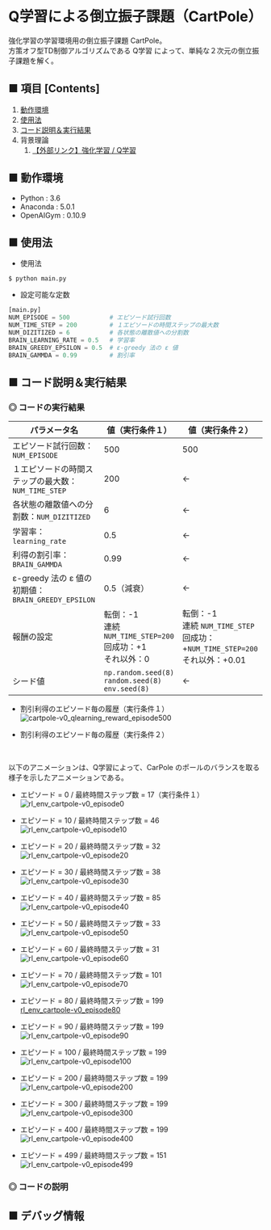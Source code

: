 # Q学習による倒立振子課題（CartPole）
強化学習の学習環境用の倒立振子課題 CartPole。<br>
方策オフ型TD制御アルゴリズムである Q学習 によって、単純な２次元の倒立振子課題を解く。<br>

## ■ 項目 [Contents]
1. [動作環境](#動作環境)
1. [使用法](#使用法)
1. [コード説明＆実行結果](#コード説明＆実行結果)
1. 背景理論
    1. [【外部リンク】強化学習 / Q学習](http://yagami12.hatenablog.com/entry/2019/02/22/210608#Q%E5%AD%A6%E7%BF%92)


## ■ 動作環境

- Python : 3.6
- Anaconda : 5.0.1
- OpenAIGym : 0.10.9

## ■ 使用法

- 使用法
```
$ python main.py
```

- 設定可能な定数
```python
[main.py]
NUM_EPISODE = 500           # エピソード試行回数
NUM_TIME_STEP = 200         # １エピソードの時間ステップの最大数
NUM_DIZITIZED = 6           # 各状態の離散値への分割数
BRAIN_LEARNING_RATE = 0.5   # 学習率
BRAIN_GREEDY_EPSILON = 0.5  # ε-greedy 法の ε 値
BRAIN_GAMMDA = 0.99         # 割引率
```

<a id="コード説明＆実行結果"></a>

## ■ コード説明＆実行結果

### ◎ コードの実行結果

|パラメータ名|値（実行条件１）|値（実行条件２）|
|---|---|---|
|エピソード試行回数：`NUM_EPISODE`|500|500|
|１エピソードの時間ステップの最大数：`NUM_TIME_STEP`|200|←|
|各状態の離散値への分割数：`NUM_DIZITIZED`|6|←|
|学習率：`learning_rate`|0.5|←|
|利得の割引率：`BRAIN_GAMMDA`|0.99|←|
|ε-greedy 法の ε 値の初期値：`BRAIN_GREEDY_EPSILON`|0.5（減衰）|←|
|報酬の設定|転倒：-1<br>連続 `NUM_TIME_STEP=200`回成功：+1<br>それ以外：0|転倒：-1<br>連続 `NUM_TIME_STEP`回成功：+`NUM_TIME_STEP=200`<br>それ以外：+0.01|
|シード値|`np.random.seed(8)`<br>`random.seed(8)`<br>`env.seed(8)`|←|

- 割引利得のエピソード毎の履歴（実行条件１）<br>
![cartpole-v0_qlearning_reward_episode500](https://user-images.githubusercontent.com/25688193/53066078-990d1b80-3511-11e9-974d-eb456fa16dfc.png)<br>

- 割引利得のエピソード毎の履歴（実行条件２）<br>
<!--
![cartpole-v0_qlearning_reward_episode500](https://user-images.githubusercontent.com/25688193/52897160-a7f38580-3214-11e9-8db5-c1ba4f53dccb.png)<br>
-->

<br>


以下のアニメーションは、Q学習によって、CarPole のポールのバランスを取る様子を示したアニメーションである。<br>
<!--
エピソードの経過と共に、うまくバランスが取れるようになっており、うまく学習できていることがわかる。<br>
-->

- エピソード = 0 / 最終時間ステップ数 = 17（実行条件１）<br>
![rl_env_cartpole-v0_episode0](https://user-images.githubusercontent.com/25688193/53065974-3e73bf80-3511-11e9-9465-c85ffc499bc4.gif)<br>

- エピソード = 10 / 最終時間ステップ数 = 46<br>
![rl_env_cartpole-v0_episode10](https://user-images.githubusercontent.com/25688193/53066173-fa34ef00-3511-11e9-94de-328636364d58.gif)<br>

- エピソード = 20 / 最終時間ステップ数 = 32<br>
![rl_env_cartpole-v0_episode20](https://user-images.githubusercontent.com/25688193/53066174-facd8580-3511-11e9-9f17-603435deda05.gif)<br>

- エピソード = 30 / 最終時間ステップ数 = 38<br>
![rl_env_cartpole-v0_episode30](https://user-images.githubusercontent.com/25688193/53066175-facd8580-3511-11e9-9568-5bd357c04f1f.gif)<br>

- エピソード = 40 / 最終時間ステップ数 = 85<br>
![rl_env_cartpole-v0_episode40](https://user-images.githubusercontent.com/25688193/53066177-facd8580-3511-11e9-82a7-dceeb57262ce.gif)<br>

- エピソード = 50 / 最終時間ステップ数 = 33<br>
![rl_env_cartpole-v0_episode50](https://user-images.githubusercontent.com/25688193/53066178-fb661c00-3511-11e9-95d2-bded651f8b98.gif)<br>

- エピソード = 60 / 最終時間ステップ数 = 31<br>
![rl_env_cartpole-v0_episode60](https://user-images.githubusercontent.com/25688193/53066318-92cb6f00-3512-11e9-938e-9dcb55156b9f.gif)<br>

- エピソード = 70 / 最終時間ステップ数 = 101<br>
![rl_env_cartpole-v0_episode70](https://user-images.githubusercontent.com/25688193/53066242-3700e600-3512-11e9-99e4-f6d5a6aca805.gif)<br>

- エピソード = 80 / 最終時間ステップ数 = 199<br>
[rl_env_cartpole-v0_episode80](https://user-images.githubusercontent.com/25688193/53066243-3700e600-3512-11e9-9233-257106b8cc2e.gif)<br>

- エピソード = 90 / 最終時間ステップ数 = 199<br>
![rl_env_cartpole-v0_episode90](https://user-images.githubusercontent.com/25688193/53066319-93fc9c00-3512-11e9-940b-154d2f1fb1d2.gif)<br>

- エピソード = 100 / 最終時間ステップ数 = 199<br>
![rl_env_cartpole-v0_episode100](https://user-images.githubusercontent.com/25688193/53065975-3e73bf80-3511-11e9-9f49-9407e3f03394.gif)<br>

- エピソード = 200 / 最終時間ステップ数 = 199<br>
![rl_env_cartpole-v0_episode200](https://user-images.githubusercontent.com/25688193/53065976-3f0c5600-3511-11e9-9215-ee28da66bf47.gif)<br>

- エピソード = 300 / 最終時間ステップ数 = 199<br>
![rl_env_cartpole-v0_episode300](https://user-images.githubusercontent.com/25688193/53065978-3f0c5600-3511-11e9-8ac6-4bfa277caf5b.gif)<br>

- エピソード = 400 / 最終時間ステップ数 = 199<br>
![rl_env_cartpole-v0_episode400](https://user-images.githubusercontent.com/25688193/53066050-80046a80-3511-11e9-8377-2cb7fefb16c6.gif)<br>

- エピソード = 499 / 最終時間ステップ数 = 151<br>
![rl_env_cartpole-v0_episode499](https://user-images.githubusercontent.com/25688193/53066101-b04c0900-3511-11e9-91c2-4673d9b83783.gif)<br>


### ◎ コードの説明


## ■ デバッグ情報
```python


```